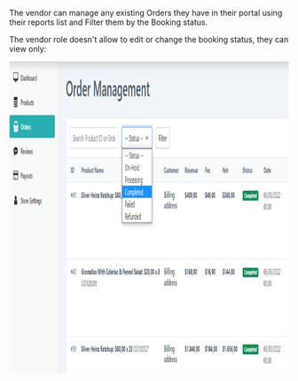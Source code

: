 <p>The vendor can manage any existing Orders they have in their portal using their reports list and Filter them by the Booking status.</p>
<p>The vendor role doesn't allow to edit or change the booking status, they can view only:</p>
<p><img src="/assets/images/vendor-orders-manager/80092feec756cbf2f495a4f479bbba93.png" alt="" width="1193" height="563" /></p>